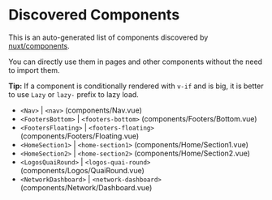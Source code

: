# Discovered Components

This is an auto-generated list of components discovered by [nuxt/components](https://github.com/nuxt/components).

You can directly use them in pages and other components without the need to import them.

**Tip:** If a component is conditionally rendered with `v-if` and is big, it is better to use `Lazy` or `lazy-` prefix to lazy load.

- `<Nav>` | `<nav>` (components/Nav.vue)
- `<FootersBottom>` | `<footers-bottom>` (components/Footers/Bottom.vue)
- `<FootersFloating>` | `<footers-floating>` (components/Footers/Floating.vue)
- `<HomeSection1>` | `<home-section1>` (components/Home/Section1.vue)
- `<HomeSection2>` | `<home-section2>` (components/Home/Section2.vue)
- `<LogosQuaiRound>` | `<logos-quai-round>` (components/Logos/QuaiRound.vue)
- `<NetworkDashboard>` | `<network-dashboard>` (components/Network/Dashboard.vue)
